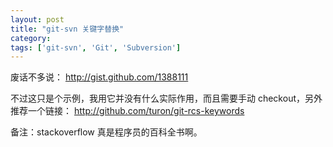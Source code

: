 ```yaml
---
layout: post
title: "git-svn 关键字替换"
category: 
tags: ['git-svn', 'Git', 'Subversion']
---
```


废话不多说：
	http://gist.github.com/1388111
	
不过这只是个示例，我用它并没有什么实际作用，而且需要手动 checkout，另外推荐一个链接：
	http://github.com/turon/git-rcs-keywords
	
备注：stackoverflow 真是程序员的百科全书啊。
